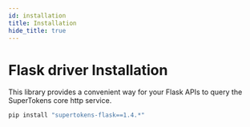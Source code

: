 ```yaml
---
id: installation
title: Installation
hide_title: true
---
```


# Flask driver Installation

This library provides a convenient way for your Flask APIs to query the SuperTokens core http service.

```bash
pip install "supertokens-flask==1.4.*"
```
